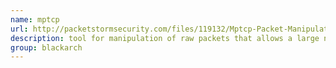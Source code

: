 ```yaml
---
name: mptcp
url: http://packetstormsecurity.com/files/119132/Mptcp-Packet-Manipulator-1.9.0.html
description: tool for manipulation of raw packets that allows a large number of options. URL : http://packetstormsecurity.com/files/119132/Mptcp-Packet-Manipulator-1.9.0.html Groups : blackarch blackarch-networking
group: blackarch
---
```

